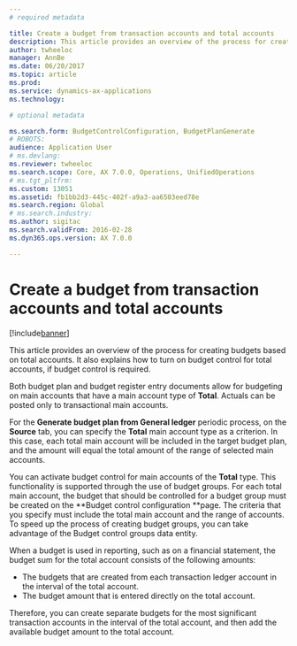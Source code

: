 ```yaml
---
# required metadata

title: Create a budget from transaction accounts and total accounts
description: This article provides an overview of the process for creating budgets based on total accounts. It also explains how to turn on budget control for total accounts, if budget control is required.
author: twheeloc
manager: AnnBe
ms.date: 06/20/2017
ms.topic: article
ms.prod: 
ms.service: dynamics-ax-applications
ms.technology: 

# optional metadata

ms.search.form: BudgetControlConfiguration, BudgetPlanGenerate
# ROBOTS: 
audience: Application User
# ms.devlang: 
ms.reviewer: twheeloc
ms.search.scope: Core, AX 7.0.0, Operations, UnifiedOperations
# ms.tgt_pltfrm: 
ms.custom: 13051
ms.assetid: fb1bb2d3-445c-402f-a9a3-aa6503eed78e
ms.search.region: Global
# ms.search.industry: 
ms.author: sigitac
ms.search.validFrom: 2016-02-28
ms.dyn365.ops.version: AX 7.0.0

---
```


# Create a budget from transaction accounts and total accounts

[!include[banner](../includes/banner.md)]


This article provides an overview of the process for creating budgets based on total accounts. It also explains how to turn on budget control for total accounts, if budget control is required.

Both budget plan and budget register entry documents allow for budgeting on main accounts that have a main account type of **Total**. Actuals can be posted only to transactional main accounts. 

For the **Generate budget plan from General ledger** periodic process, on the **Source** tab, you can specify the **Total** main account type as a criterion. In this case, each total main account will be included in the target budget plan, and the amount will equal the total amount of the range of selected main accounts. 

You can activate budget control for main accounts of the **Total** type. This functionality is supported through the use of budget groups. For each total main account, the budget that should be controlled for a budget group must be created on the **Budget control configuration **page. The criteria that you specify must include the total main account and the range of accounts. To speed up the process of creating budget groups, you can take advantage of the Budget control groups data entity. 

When a budget is used in reporting, such as on a financial statement, the budget sum for the total account consists of the following amounts:

-   The budgets that are created from each transaction ledger account in the interval of the total account.
-   The budget amount that is entered directly on the total account.

Therefore, you can create separate budgets for the most significant transaction accounts in the interval of the total account, and then add the available budget amount to the total account.



